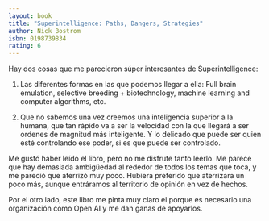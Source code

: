 ```yaml
---
layout: book
title: "Superintelligence: Paths, Dangers, Strategies"
author: Nick Bostrom
isbn: 0198739834
rating: 6
---
```


Hay dos cosas que me parecieron súper interesantes de Superintelligence:

1. Las diferentes formas en las que podemos llegar a ella: Full brain emulation,
selective breeding + biotechnology, machine learning and computer algorithms,
etc.

2. Que no sabemos una vez creemos una inteligencia superior a la humana, que tan
rápido va a ser la velocidad con la que llegará a ser ordenes de magnitud más
inteligente. Y lo delicado que puede ser quien esté controlando ese poder, si es
que puede ser controlado.

Me gustó haber leído el libro, pero no me disfrute tanto leerlo. Me parece que
hay demasiada ambigüedad al rededor de todos los temas que toca, y me pareció
que aterrizó muy poco. Hubiera preferido que aterrizara un poco más, aunque
entráramos al territorio de opinión en vez de hechos.

Por el otro lado, este libro me pinta muy claro el porque es necesario una
organización como Open AI y me dan ganas de apoyarlos.
